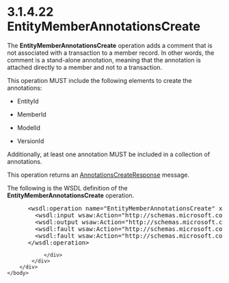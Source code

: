 <html dir="LTR" xmlns:mshelp="http://msdn.microsoft.com/mshelp" xmlns:ddue="http://ddue.schemas.microsoft.com/authoring/2003/5" xmlns:xlink="http://www.w3.org/1999/xlink" xmlns:tool="http://www.microsoft.com/tooltip">
    <head>
        <meta http-equiv="Content-Type" content="text/html; CHARSET=utf-8"></meta>
        <meta name="save" content="history"></meta>
        <title>3.1.4.22 EntityMemberAnnotationsCreate</title>
        <xml>
            <mshelp:toctitle title="3.1.4.22 EntityMemberAnnotationsCreate"></mshelp:toctitle>
            <mshelp:rltitle title="[MS-SSMDSWS-15]: EntityMemberAnnotationsCreate"></mshelp:rltitle>
            <mshelp:keyword index="A" term="3cf1fcb6-86cb-4ced-be89-8ab932ea80a7"></mshelp:keyword>
            <mshelp:attr name="DCSext.ContentType" value="open specification"></mshelp:attr>
            <mshelp:attr name="AssetID" value="3cf1fcb6-86cb-4ced-be89-8ab932ea80a7"></mshelp:attr>
            <mshelp:attr name="TopicType" value="kbRef"></mshelp:attr>
            <mshelp:attr name="DCSext.Title" value="[MS-SSMDSWS-15]: EntityMemberAnnotationsCreate" />
        </xml>
    </head>
    <body>
        <div id="header">
            <h1 class="heading">3.1.4.22 EntityMemberAnnotationsCreate</h1>
        </div>
        <div id="mainSection">
            <div id="mainBody">
                <div id="allHistory" class="saveHistory"></div>
                <div id="sectionSection0" class="section" name="collapseableSection">
                    

<p>The <b>EntityMemberAnnotationsCreate</b> operation adds a
comment that is not associated with a transaction to a member record. In other
words, the comment is a stand-alone annotation, meaning that the annotation is
attached directly to a member and not to a transaction.</p>

<p>This operation MUST include the following elements to create
the annotations: </p>

<ul><li><p><span><span> 
</span></span>EntityId</p>

</li><li><p><span><span> 
</span></span>MemberId</p>

</li><li><p><span><span> 
</span></span>ModelId</p>

</li><li><p><span><span> 
</span></span>VersionId</p>

</li></ul><p>Additionally, at least one annotation MUST be included in a
collection of annotations.</p>

<p>This operation returns an <a href="ffbc22a5-b743-4611-87f6-7527653bcf92.htm">AnnotationsCreateResponse</a>
message.</p>

<p>The following is the WSDL definition of the <b>EntityMemberAnnotationsCreate</b>
operation.</p>

<dl>
<dd>
<div><pre> &lt;wsdl:operation name=&quot;EntityMemberAnnotationsCreate&quot; xmlns:wsdl=&quot;http://schemas.xmlsoap.org/wsdl/&quot;&gt;
   &lt;wsdl:input wsaw:Action=&quot;http://schemas.microsoft.com/sqlserver/masterdataservices/2009/09/IService/EntityMemberAnnotationsCreate&quot; name=&quot;EntityMemberAnnotationsCreateRequest&quot; message=&quot;tns:EntityMemberAnnotationsCreateRequest&quot; xmlns:wsaw=&quot;http://www.w3.org/2006/05/addressing/wsdl&quot; /&gt;
   &lt;wsdl:output wsaw:Action=&quot;http://schemas.microsoft.com/sqlserver/masterdataservices/2009/09/IService/EntityMemberAnnotationsCreateResponse&quot; name=&quot;AnnotationsCreateResponse&quot; message=&quot;tns:AnnotationsCreateResponse&quot; xmlns:wsaw=&quot;http://www.w3.org/2006/05/addressing/wsdl&quot; /&gt;
   &lt;wsdl:fault wsaw:Action=&quot;http://schemas.microsoft.com/sqlserver/masterdataservices/2009/09/IService/EntityMemberAnnotationsCreateEditionExpiredMessageFault&quot; name=&quot;EditionExpiredMessageFault&quot; message=&quot;tns:IService_EntityMemberAnnotationsCreate_EditionExpiredMessageFault_FaultMessage&quot; xmlns:wsaw=&quot;http://www.w3.org/2006/05/addressing/wsdl&quot; /&gt;
   &lt;wsdl:fault wsaw:Action=&quot;http://schemas.microsoft.com/sqlserver/masterdataservices/2009/09/IService/EntityMemberAnnotationsCreateSkuNotSupportedMessageFault&quot; name=&quot;SkuNotSupportedMessageFault&quot; message=&quot;tns:IService_EntityMemberAnnotationsCreate_SkuNotSupportedMessageFault_FaultMessage&quot; xmlns:wsaw=&quot;http://www.w3.org/2006/05/addressing/wsdl&quot; /&gt;
 &lt;/wsdl:operation&gt;
</pre></div>
</dd></dl>


                </div>
            </div>
        </div>
    </body>
</html>